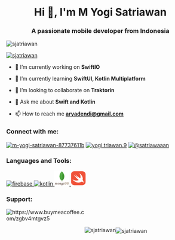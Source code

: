 <h1 align="center">Hi 👋, I'm M Yogi Satriawan</h1>
<h3 align="center">A passionate mobile developer from Indonesia</h3>

<p align="left"> <img src="https://komarev.com/ghpvc/?username=sjatriawan&label=Profile%20views&color=0e75b6&style=flat" alt="sjatriawan" /> </p>

<p align="left"> <a href="https://github.com/ryo-ma/github-profile-trophy"><img src="https://github-profile-trophy.vercel.app/?username=sjatriawan" alt="sjatriawan" /></a> </p>

- 🔭 I’m currently working on **SwiftIO**

- 🌱 I’m currently learning **SwiftUI, Kotlin Multiplatform**

- 👯 I’m looking to collaborate on **Traktorin**

- 💬 Ask me about **Swift and Kotlin**

- 📫 How to reach me **aryadendi@gmail.com**

<h3 align="left">Connect with me:</h3>
<p align="left">
<a href="https://linkedin.com/in/m-yogi-satriawan-87737611b" target="blank"><img align="center" src="https://raw.githubusercontent.com/rahuldkjain/github-profile-readme-generator/master/src/images/icons/Social/linked-in-alt.svg" alt="m-yogi-satriawan-87737611b" height="30" width="40" /></a>
<a href="https://fb.com/yogi.triawan.9" target="blank"><img align="center" src="https://raw.githubusercontent.com/rahuldkjain/github-profile-readme-generator/master/src/images/icons/Social/facebook.svg" alt="yogi.triawan.9" height="30" width="40" /></a>
<a href="https://instagram.com/@satriawaaan" target="blank"><img align="center" src="https://raw.githubusercontent.com/rahuldkjain/github-profile-readme-generator/master/src/images/icons/Social/instagram.svg" alt="@satriawaaan" height="30" width="40" /></a>
</p>

<h3 align="left">Languages and Tools:</h3>
<p align="left"> <a href="https://firebase.google.com/" target="_blank" rel="noreferrer"> <img src="https://www.vectorlogo.zone/logos/firebase/firebase-icon.svg" alt="firebase" width="40" height="40"/> </a> <a href="https://kotlinlang.org" target="_blank" rel="noreferrer"> <img src="https://www.vectorlogo.zone/logos/kotlinlang/kotlinlang-icon.svg" alt="kotlin" width="40" height="40"/> </a> <a href="https://www.mongodb.com/" target="_blank" rel="noreferrer"> <img src="https://raw.githubusercontent.com/devicons/devicon/master/icons/mongodb/mongodb-original-wordmark.svg" alt="mongodb" width="40" height="40"/> </a> <a href="https://developer.apple.com/swift/" target="_blank" rel="noreferrer"> <img src="https://raw.githubusercontent.com/devicons/devicon/master/icons/swift/swift-original.svg" alt="swift" width="40" height="40"/> </a> </p>

<h3 align="left">Support:</h3>
<p><a href="https://www.buymeacoffee.com/https://www.buymeacoffee.com/zgbv4mtgvz5"> <img align="left" src="https://cdn.buymeacoffee.com/buttons/v2/default-yellow.png" height="50" width="210" alt="https://www.buymeacoffee.com/zgbv4mtgvz5" /></a></p><br><br>

<p><img align="left" src="https://github-readme-stats.vercel.app/api/top-langs?username=sjatriawan&show_icons=true&locale=en&layout=compact" alt="sjatriawan" /></p>

<p><img align="center" src="https://github-readme-streak-stats.herokuapp.com/?user=sjatriawan&" alt="sjatriawan" /></p>
